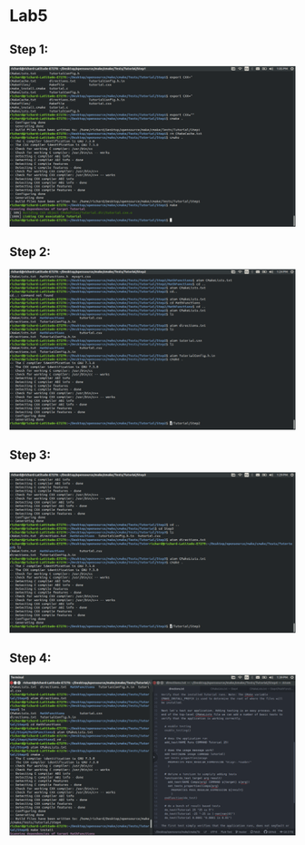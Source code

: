 # Lab5

## Step 1:  
![step1](step1.png)  

## Step 2:
![step2](2.png)  

## Step 3:
![step3](3.png)  

## Step 4:
![step2](4.png)  



